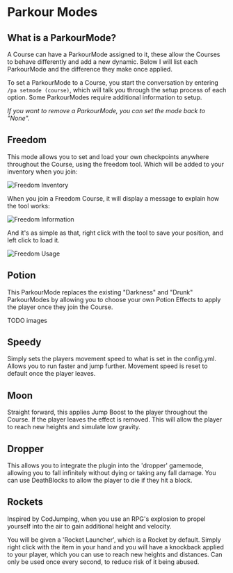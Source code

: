 Parkour Modes
======

## What is a ParkourMode?

A Course can have a ParkourMode assigned to it, these allow the Courses to behave differently and add a new dynamic. Below I will list each ParkourMode and the difference they make once applied.

To set a ParkourMode to a Course, you start the conversation by entering `/pa setmode (course)`, which will talk you through the setup process of each option. Some ParkourModes require additional information to setup.

_If you want to remove a ParkourMode, you can set the mode back to "None"._

## Freedom

This mode allows you to set and load your own checkpoints anywhere throughout the Course, using the freedom tool. Which will be added to your inventory when you join:

![Freedom Inventory](https://i.imgur.com/1GmoO1k.png "Freedom Inventory")

When you join a Freedom Course, it will display a message to explain how the tool works:

![Freedom Information](https://i.imgur.com/JObldpv.png "Freedom Information")

And it's as simple as that, right click with the tool to save your position, and left click to load it.

![Freedom Usage](https://i.imgur.com/TZ4p8UM.png "Freedom Usage")

## Potion

This ParkourMode replaces the existing "Darkness" and "Drunk" ParkourModes by allowing you to choose your own Potion Effects to apply the player once they join the Course.

TODO images

## Speedy

Simply sets the players movement speed to what is set in the config.yml. Allows you to run faster and jump further. Movement speed is reset to default once the player leaves.

## Moon

Straight forward, this applies Jump Boost to the player throughout the Course. If the player leaves the effect is removed. This will allow the player to reach new heights and simulate low gravity.

## Dropper

This allows you to integrate the plugin into the 'dropper' gamemode, allowing you to fall infinitely without dying or taking any fall damage. You can use DeathBlocks to allow the player to die if they hit a block.

## Rockets

Inspired by CodJumping, when you use an RPG's explosion to propel yourself into the air to gain additional height and velocity.

You will be given a 'Rocket Launcher', which is a Rocket by default. Simply right click with the item in your hand and you will have a knockback applied to your player, which you can use to reach new heights and distances. Can only be used once every second, to reduce risk of it being abused.




